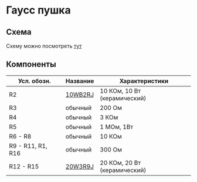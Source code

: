 # Гаусс пушка

## Схема

Схему можно посмотреть [тут](imgs/scheme.png)

## Компоненты

| Усл. обозн. | Название | Характеристики |
|-------------|----------|----------------|
| R2          | [10WB2RJ](imgs/10WB2RJ.png)  | 10 КОм, 10 Вт (керамический) |
| R3          | обычный  | 200 Ом               |
| R4          | обычный  | 3 КОм |
| R5          | обычный  | 1 МОм, 1Вт |
| R6 - R8     | обычный  | 10 КОм |
| R9 - R11, R1, R16 | обычный  | 300 Ом |
| R12 - R15   | [20W3R9J](imgs/20W3R9J.png)  | 20 КОм, 20 Вт (керамический) |

